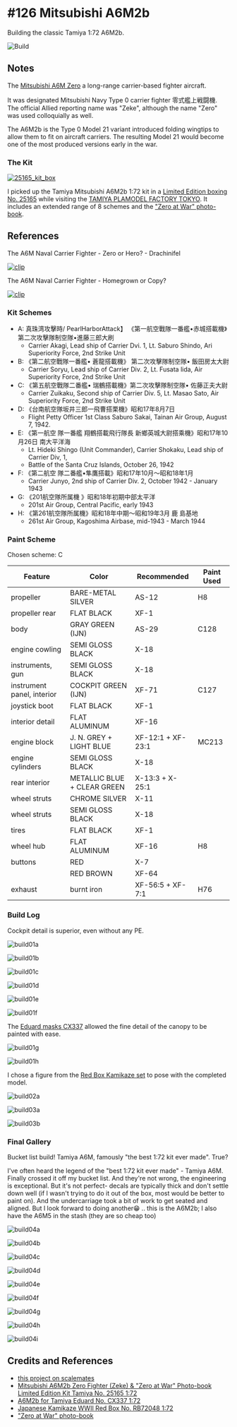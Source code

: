 # #126 Mitsubishi A6M2b

Building the classic Tamiya 1:72 A6M2b.

![Build](./assets/A6M2b_build.jpg?raw=true)

## Notes

The
[Mitsubishi A6M Zero](https://en.wikipedia.org/wiki/Mitsubishi_A6M_Zero)
a long-range carrier-based fighter aircraft.

It was designated Mitsubishi Navy Type 0 carrier fighter 零式艦上戦闘機.
The official Allied reporting name was "Zeke", although the name "Zero" was used colloquially as well.

The A6M2b is the Type 0 Model 21 variant introduced folding wingtips to allow them to fit on aircraft carriers. The resulting Model 21 would become one of the most produced versions early in the war.

### The Kit

[![25165_kit_box](./assets/25165_kit_box.png)](https://www.scalemates.com/kits/tamiya-25165-mitsubishi-a6m2b-zero-fighter-zeke-and-zero-at-war-photobook-limited-edition-kit--233477)

I picked up the Tamiya Mitsubishi A6M2b 1:72 kit in a
[Limited Edition boxing No. 25165](https://www.scalemates.com/kits/tamiya-25165-mitsubishi-a6m2b-zero-fighter-zeke-and-zero-at-war-photobook-limited-edition-kit--233477)
while visiting the
[TAMIYA PLAMODEL FACTORY TOKYO](https://maps.app.goo.gl/MgaKjJUUNTrNtCde7).
It includes an extended range of 8 schemes and the
["Zero at War" photo-book](https://www.goodreads.com/book/show/50918831-fighting-zero-fight).

## References

The A6M Naval Carrier Fighter - Zero or Hero? - Drachinifel

[![clip](https://img.youtube.com/vi/ApOfbxpL4Dg/0.jpg)](https://www.youtube.com/watch?v=ApOfbxpL4Dg)

The A6M Naval Carrier Fighter - Homegrown or Copy?

[![clip](https://img.youtube.com/vi/r1sn-1ZCmDg/0.jpg)](https://www.youtube.com/watch?v=r1sn-1ZCmDg)

### Kit Schemes

* A: 真珠湾攻擊時/ PearlHarborAttack】 《第一航空戰隊一番艦•赤城搭載機》第二次攻擊隊制空隊•進藤三郎大刷
    * Carrier Akagi, Lead ship of Carrier Dvi. 1, Lt. Saburo Shindo, Ari Superiority Force, 2nd Strike Unit
* B: 《第二航空戰隊一番艦• 蒼龍搭載機》 第二次攻擊隊制空隊• 飯田房太大尉
    * Carrier Soryu, Lead ship of Carrier Div. 2, Lt. Fusata lida, Air Superiority Force, 2nd Strike Unit
* C: 《第五航空戰隊二番艦• 瑞鶴搭載機》第二次攻擊隊制空隊• 佐藤正夫大尉
    * Carrier Zuikaku, Second ship of Carrier Div. 5, Lt. Masao Sato, Air Superiority Force, 2nd Strike Unit
* D: 《台南航空隊坂井三郎一飛曹搭栗機》昭和17年8月7日
    * Flight Petty Officer 1st Class Saburo Sakai, Tainan Air Group, August 7, 1942.
* E: 《第一航空 隊一番艦 翔鶴搭載飛行隊長 新鄉英城大尉搭乘機》昭和17年10月26日 南大平洋海
    * Lt. Hideki Shingo (Unit Commander), Carrier Shokaku, Lead ship of Carrier Div, 1,
    * Battle of the Santa Cruz Islands, October 26, 1942
* F: 《第二航空 隊二番艦•隼鷹搭載》昭和17年10月～昭和18年1月
    * Carrier Junyo, 2nd ship of Carrier Div. 2, October 1942 - January 1943
* G: 《201航空隊所属機 》昭和18年初期中部太平洋
    * 201st Air Group, Central Pacific, early 1943
* H: 《第261航空隊所属機》昭和18年中期～昭和19年3月 鹿 島基地
    * 261st Air Group, Kagoshima Airbase, mid-1943 - March 1944

### Paint Scheme

Chosen scheme: C

| Feature                    | Color                        | Recommended       | Paint Used |
|----------------------------|------------------------------|-------------------|------------|
| propeller                  | BARE-METAL SILVER            | AS-12             | H8           |
| propeller rear             | FLAT BLACK                   | XF-1              |            |
| body                       | GRAY GREEN (IJN)             | AS-29             | C128       |
| engine cowling             | SEMI GLOSS BLACK             | X-18              |            |
| instruments, gun           | SEMI GLOSS BLACK             | X-18              |            |
| instrument panel, interior | COCKPIT GREEN (IJN)          | XF-71             | C127       |
| joystick boot              | FLAT BLACK                   | XF-1              |            |
| interior detail            | FLAT ALUMINUM                | XF-16             |            |
| engine block               | J. N. GREY + LIGHT BLUE      | XF-12:1 + XF-23:1 | MC213      |
| engine cylinders           | SEMI GLOSS BLACK             | X-18              |            |
| rear interior              | METALLIC BLUE + CLEAR GREEN  | X-13:3 + X-25:1   |            |
| wheel struts               | CHROME SILVER                | X-11              |            |
| wheel struts               | SEMI GLOSS BLACK             | X-18              |            |
| tires                      | FLAT BLACK                   | XF-1              |            |
| wheel hub                  | FLAT ALUMINUM                | XF-16             | H8         |
| buttons                    | RED                          | X-7               |            |
|                            | RED BROWN                    | XF-64             |            |
| exhaust                    | burnt iron                   | XF-56:5 + XF-7:1  | H76        |

### Build Log

Cockpit detail is superior, even without any PE.

![build01a](./assets/build01a.jpg?raw=true)

![build01b](./assets/build01b.jpg?raw=true)

![build01c](./assets/build01c.jpg?raw=true)

![build01d](./assets/build01d.jpg?raw=true)

![build01e](./assets/build01e.jpg?raw=true)

![build01f](./assets/build01f.jpg?raw=true)

The [Eduard masks CX337](https://www.scalemates.com/kits/eduard-cx337-a6m2b--185132)
allowed the fine detail of the canopy to be painted with ease.

![build01g](./assets/build01g.jpg?raw=true)

![build01h](./assets/build01h.jpg?raw=true)

I chose a figure from the
[Red Box Kamikaze set](https://www.scalemates.com/kits/red-box-rb72048-japanese-kamikaze--407570)
to pose with the completed model.

![build02a](./assets/build02a.jpg?raw=true)

![build03a](./assets/build03a.jpg?raw=true)

![build03b](./assets/build03b.jpg?raw=true)

### Final Gallery

Bucket list build! Tamiya A6M, famously "the best 1:72 kit ever made". True?

I've often heard the legend of the "best 1:72 kit ever made" - Tamiya A6M. Finally crossed it off my bucket list. And they're not wrong, the engineering is exceptional. But it's not perfect- decals are typically thick and don't settle down well (if I wasn't trying to do it out of the box, most would be better to paint on). And the undercarriage took a bit of work to get seated and aligned. But I look forward to doing another😁 .. this is the A6M2b; I also have the A6M5 in the stash (they are so cheap too)

![build04a](./assets/build04a.jpg?raw=true)

![build04b](./assets/build04b.jpg?raw=true)

![build04c](./assets/build04c.jpg?raw=true)

![build04d](./assets/build04d.jpg?raw=true)

![build04e](./assets/build04e.jpg?raw=true)

![build04f](./assets/build04f.jpg?raw=true)

![build04g](./assets/build04g.jpg?raw=true)

![build04h](./assets/build04h.jpg?raw=true)

![build04i](./assets/build04i.jpg?raw=true)

## Credits and References

* [this project on scalemates](https://www.scalemates.com/profiles/mate.php?id=74137&p=projects&project=156539)
* [Mitsubishi A6M2b Zero Fighter (Zeke) & "Zero at War" Photo-book Limited Edition Kit Tamiya No. 25165 1:72](https://www.scalemates.com/kits/tamiya-25165-mitsubishi-a6m2b-zero-fighter-zeke-and-zero-at-war-photobook-limited-edition-kit--233477)
* [A6M2b for Tamiya Eduard No. CX337 1:72](https://www.scalemates.com/kits/eduard-cx337-a6m2b--185132)
* [Japanese Kamikaze WWII Red Box No. RB72048 1:72](https://www.scalemates.com/kits/red-box-rb72048-japanese-kamikaze--407570)
* ["Zero at War" photo-book](https://www.goodreads.com/book/show/50918831-fighting-zero-fight)
